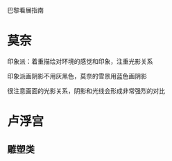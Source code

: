 巴黎看展指南

# 莫奈

印象派：着重描绘对环境的感觉和印象，注重光影关系

印象派画阴影不用灰黑色，莫奈的雪景用蓝色画阴影

很注意画面的光影关系，阴影和光线会形成非常强烈的对比

# 卢浮宫

## 雕塑类

